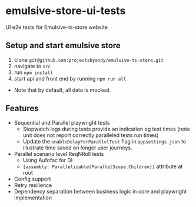 # emulsive-store-ui-tests
UI e2e tests for Emulsive-ts-store website

## Setup and start emulsive store
1. clone `git@github.com:projectsbyandy/emulsive-ts-store.git`
2. navigate to `src`
3. run `npm install`
4. start api and front end by running `npm run all`
- Note that by default, all data is mocked.

## Features
- Sequential and Parallel playwright tests
  - Stopwatch logs during tests provide an indication og test times (note unit does not report correctly paralleled tests run times)
  - Update the `enableDelayForParallelTest` flag in `appsettings.json` to illustrate time saved on longer user journeys.
- Parallel scenario level ReqNRoll tests
  - Using Aufofac for DI
  - `[assembly: Parallelizable(ParallelScope.Children)]` attribute at root
- Config support
- Retry resilience
- Dependency separation between business logic in core and playwright implementation